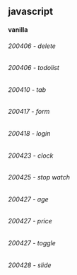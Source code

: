 
## javascript


#### vanilla

###### 200406 - delete
###### 200406 - todolist
###### 200410 - tab
###### 200417 - form
###### 200418 - login
###### 200423 - clock
###### 200425 - stop watch
###### 200427 - age
###### 200427 - price
###### 200427 - toggle
###### 200428 - slide
